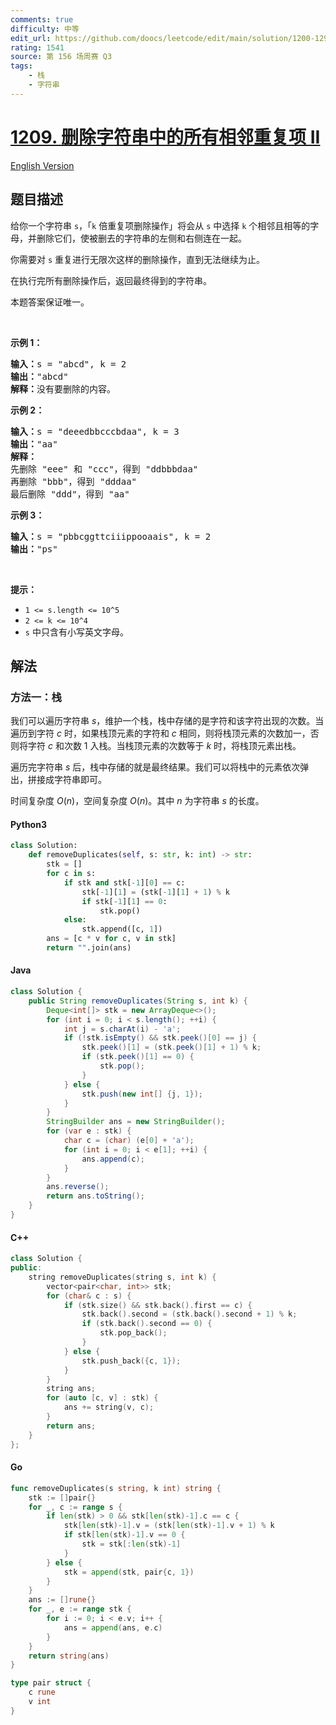 ```yaml
---
comments: true
difficulty: 中等
edit_url: https://github.com/doocs/leetcode/edit/main/solution/1200-1299/1209.Remove%20All%20Adjacent%20Duplicates%20in%20String%20II/README.md
rating: 1541
source: 第 156 场周赛 Q3
tags:
    - 栈
    - 字符串
---
```


<!-- problem:start -->

# [1209. 删除字符串中的所有相邻重复项 II](https://leetcode.cn/problems/remove-all-adjacent-duplicates-in-string-ii)

[English Version](/solution/1200-1299/1209.Remove%20All%20Adjacent%20Duplicates%20in%20String%20II/README_EN.md)

## 题目描述

<!-- description:start -->

<p>给你一个字符串&nbsp;<code>s</code>，「<code>k</code> 倍重复项删除操作」将会从 <code>s</code>&nbsp;中选择&nbsp;<code>k</code>&nbsp;个相邻且相等的字母，并删除它们，使被删去的字符串的左侧和右侧连在一起。</p>

<p>你需要对&nbsp;<code>s</code>&nbsp;重复进行无限次这样的删除操作，直到无法继续为止。</p>

<p>在执行完所有删除操作后，返回最终得到的字符串。</p>

<p>本题答案保证唯一。</p>

<p>&nbsp;</p>

<p><strong>示例 1：</strong></p>

<pre><strong>输入：</strong>s = &quot;abcd&quot;, k = 2
<strong>输出：</strong>&quot;abcd&quot;
<strong>解释：</strong>没有要删除的内容。</pre>

<p><strong>示例 2：</strong></p>

<pre><strong>输入：</strong>s = &quot;deeedbbcccbdaa&quot;, k = 3
<strong>输出：</strong>&quot;aa&quot;
<strong>解释：
</strong>先删除 &quot;eee&quot; 和 &quot;ccc&quot;，得到 &quot;ddbbbdaa&quot;
再删除 &quot;bbb&quot;，得到 &quot;dddaa&quot;
最后删除 &quot;ddd&quot;，得到 &quot;aa&quot;</pre>

<p><strong>示例 3：</strong></p>

<pre><strong>输入：</strong>s = &quot;pbbcggttciiippooaais&quot;, k = 2
<strong>输出：</strong>&quot;ps&quot;
</pre>

<p>&nbsp;</p>

<p><strong>提示：</strong></p>

<ul>
	<li><code>1 &lt;= s.length &lt;= 10^5</code></li>
	<li><code>2 &lt;= k &lt;= 10^4</code></li>
	<li><code>s</code>&nbsp;中只含有小写英文字母。</li>
</ul>

<!-- description:end -->

## 解法

<!-- solution:start -->

### 方法一：栈

我们可以遍历字符串 $s$，维护一个栈，栈中存储的是字符和该字符出现的次数。当遍历到字符 $c$ 时，如果栈顶元素的字符和 $c$ 相同，则将栈顶元素的次数加一，否则将字符 $c$ 和次数 $1$ 入栈。当栈顶元素的次数等于 $k$ 时，将栈顶元素出栈。

遍历完字符串 $s$ 后，栈中存储的就是最终结果。我们可以将栈中的元素依次弹出，拼接成字符串即可。

时间复杂度 $O(n)$，空间复杂度 $O(n)$。其中 $n$ 为字符串 $s$ 的长度。

<!-- tabs:start -->

#### Python3

```python
class Solution:
    def removeDuplicates(self, s: str, k: int) -> str:
        stk = []
        for c in s:
            if stk and stk[-1][0] == c:
                stk[-1][1] = (stk[-1][1] + 1) % k
                if stk[-1][1] == 0:
                    stk.pop()
            else:
                stk.append([c, 1])
        ans = [c * v for c, v in stk]
        return "".join(ans)
```

#### Java

```java
class Solution {
    public String removeDuplicates(String s, int k) {
        Deque<int[]> stk = new ArrayDeque<>();
        for (int i = 0; i < s.length(); ++i) {
            int j = s.charAt(i) - 'a';
            if (!stk.isEmpty() && stk.peek()[0] == j) {
                stk.peek()[1] = (stk.peek()[1] + 1) % k;
                if (stk.peek()[1] == 0) {
                    stk.pop();
                }
            } else {
                stk.push(new int[] {j, 1});
            }
        }
        StringBuilder ans = new StringBuilder();
        for (var e : stk) {
            char c = (char) (e[0] + 'a');
            for (int i = 0; i < e[1]; ++i) {
                ans.append(c);
            }
        }
        ans.reverse();
        return ans.toString();
    }
}
```

#### C++

```cpp
class Solution {
public:
    string removeDuplicates(string s, int k) {
        vector<pair<char, int>> stk;
        for (char& c : s) {
            if (stk.size() && stk.back().first == c) {
                stk.back().second = (stk.back().second + 1) % k;
                if (stk.back().second == 0) {
                    stk.pop_back();
                }
            } else {
                stk.push_back({c, 1});
            }
        }
        string ans;
        for (auto [c, v] : stk) {
            ans += string(v, c);
        }
        return ans;
    }
};
```

#### Go

```go
func removeDuplicates(s string, k int) string {
	stk := []pair{}
	for _, c := range s {
		if len(stk) > 0 && stk[len(stk)-1].c == c {
			stk[len(stk)-1].v = (stk[len(stk)-1].v + 1) % k
			if stk[len(stk)-1].v == 0 {
				stk = stk[:len(stk)-1]
			}
		} else {
			stk = append(stk, pair{c, 1})
		}
	}
	ans := []rune{}
	for _, e := range stk {
		for i := 0; i < e.v; i++ {
			ans = append(ans, e.c)
		}
	}
	return string(ans)
}

type pair struct {
	c rune
	v int
}
```

<!-- tabs:end -->

<!-- solution:end -->

<!-- problem:end -->
